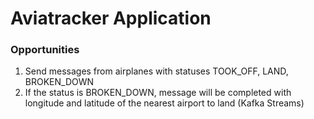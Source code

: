 # Aviatracker Application



### Opportunities

1. Send messages from airplanes with statuses TOOK_OFF, LAND, BROKEN_DOWN
2. If the status is BROKEN_DOWN, message will be completed with longitude and latitude of the nearest airport to land (Kafka Streams)
